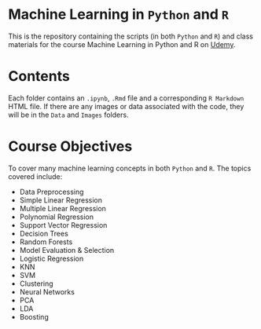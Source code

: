 # Machine Learning in `Python` and `R`

This is the repository containing the scripts (in both `Python` and `R`) and class materials for the course Machine Learning in Python and R on [Udemy](https://www.udemy.com/course/machinelearning/).

# Contents

Each folder contains an `.ipynb`, `.Rmd` file and a corresponding `R Markdown` HTML file. If there are any images or data associated with the code, they will be in the `Data` and `Images` folders.

# Course Objectives

To cover many machine learning concepts in both `Python` and `R`. The topics covered include:

* Data Preprocessing
* Simple Linear Regression
* Multiple Linear Regression
* Polynomial Regression
* Support Vector Regression
* Decision Trees
* Random Forests
* Model Evaluation & Selection
* Logistic Regression
* KNN
* SVM
* Clustering
* Neural Networks
* PCA
* LDA
* Boosting 